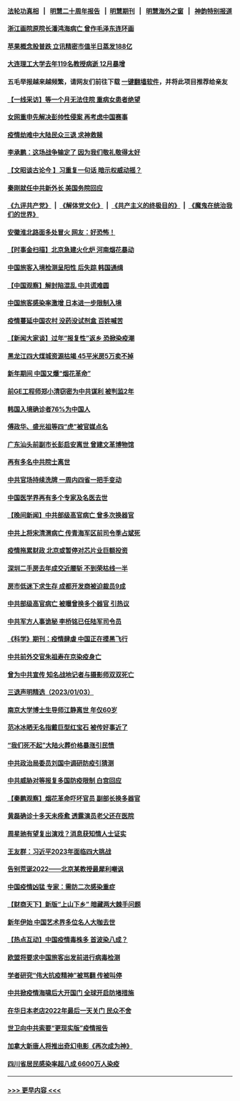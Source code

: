 #### [法轮功真相](https://github.com/gfw-breaker/truth/blob/master/README.md?t=0) &nbsp;&nbsp;|&nbsp;&nbsp; [明慧二十周年报告](https://github.com/gfw-breaker/mh-reports/blob/master/README.md?t=0) &nbsp;&nbsp;|&nbsp;&nbsp;[明慧期刊](https://github.com/gfw-breaker/mh-qikan) &nbsp;&nbsp;|&nbsp;&nbsp; [明慧海外之窗](https://github.com/gfw-breaker/mh-news/blob/master/README.md?t=0) &nbsp;&nbsp;|&nbsp;&nbsp; [神韵特别报道](https://github.com/gfw-breaker/mh-news/blob/master/shenyun.md?t=0)
#### [浙江画院原院长潘鸿海病亡 曾作毛泽东连环画](../pages/nsc413/n13898973.md?t=01050643) 
#### [苹果概念股普跌 立讯精密市值半日蒸发188亿](../pages/nsc413/n13899527.md?t=01050643) 
#### [大连理工大学去年119名教授病逝 12月暴增](../pages/nsc413/n13899490.md?t=01050643) 
#### 五毛举报越来越频繁，请网友们前往下载 [一键翻墙软件](https://github.com/gfw-breaker/ssr-accounts)，并将此项目推荐给亲友
#### [【一线采访】等一个月无法住院 重病女患者绝望](../pages/nsc413/n13899201.md?t=01050643) 
#### [女网重申先解决彭帅性侵案 再考虑中国赛事](../pages/nsc413/n13899515.md?t=01050643) 
#### [疫情劫难中大陆民众三退 求神救赎](../pages/nsc413/n13898633.md?t=01050643) 
#### [李承鹏：这场战争输定了 因为我们敬礼敬得太好](../pages/nsc413/n13899465.md?t=01050643) 
#### [【文昭谈古论今 】习重复一句话 暗示权威动摇？](../pages/nsc413/n13899481.md?t=01050643) 
#### [秦刚就任中共新外长 美国务院回应](../pages/nsc413/n13899450.md?t=01050643) 
#### [《九评共产党》](https://github.com/begood0513/9ping.md/blob/master/README.md) &nbsp;|&nbsp; [《解体党文化》](../../../../jtdwh.md/blob/master/README.md)  &nbsp;|&nbsp; [《共产主义的终极目的》](../../../../gczydzjmd.md/blob/master/README.md) &nbsp;|&nbsp; [《魔鬼在统治我们的世界》](../../../../mgztzwmdsj.md/blob/master/README.md) 
#### [安徽淮北路面多处冒火 网友：好恐怖！](../pages/nsc413/n13899457.md?t=01050643) 
#### [【时事金扫描】北京急建火化炉 河南烟花暴动](../pages/nsc413/n13899473.md?t=01050643) 
#### [中国旅客入境检测呈阳性 后失踪 韩国通缉](../pages/nsc413/n13899451.md?t=01050643) 
#### [【中国观察】解封陷混乱 中共谎难圆](../pages/nsc413/n13899368.md?t=01050643) 
#### [中国旅客感染率激增 日本进一步限制入境](../pages/nsc413/n13899347.md?t=01050643) 
#### [疫情蔓延中国农村 没药没试剂盒 百姓喊苦](../pages/nsc413/n13899305.md?t=01050643) 
#### [【新闻大家谈】过年“报复性”返乡 恐掀染疫潮](../pages/nsc413/n13899309.md?t=01050643) 
#### [黑龙江四大煤城资源枯竭 45平米房5万卖不掉](../pages/nsc413/n13899303.md?t=01050643) 
#### [新年期间 中国又爆“烟花革命”](../pages/nsc413/n13899249.md?t=01050643) 
#### [前GE工程师郑小清窃密为中共谋利 被判监2年](../pages/nsc413/n13898934.md?t=01050643) 
#### [韩国入境确诊者76%为中国人](../pages/nsc413/n13899250.md?t=01050643) 
#### [傅政华、盛光祖等四“虎”被官媒点名](../pages/nsc413/n13899252.md?t=01050643) 
#### [广东汕头前副市长彭启安离世 曾建文革博物馆](../pages/nsc413/n13899239.md?t=01050643) 
#### [再有多名中共院士离世](../pages/nsc413/n13899179.md?t=01050643) 
#### [中共官场持续洗牌 一周内四省一把手变动](../pages/nsc413/n13899228.md?t=01050643) 
#### [中国医学界再有多个专家及名医去世](../pages/nsc413/n13898894.md?t=01050643) 
#### [【晚间新闻】中共部级高官病亡 曾多次换器官](../pages/nsc413/n13899167.md?t=01050643) 
#### [中共上将宋清渭病亡 传青海军区前司令季占斌死](../pages/nsc413/n13898933.md?t=01050643) 
#### [疫情拖累财政 北京或暂停对芯片业巨额投资](../pages/nsc413/n13899160.md?t=01050643) 
#### [深圳二手房去年成交近腰斩 不到荣枯线一半](../pages/nsc413/n13898907.md?t=01050643) 
#### [房市低迷下求生存 成都开发商被迫裁员9成](../pages/nsc413/n13899124.md?t=01050643) 
#### [中共部级高官病亡 被曝曾换多个器官 引热议](../pages/nsc413/n13898904.md?t=01050643) 
#### [中共军方人事诡秘 李桥铭已任陆军司令员](../pages/nsc413/n13899004.md?t=01050643) 
#### [《科学》期刊：疫情肆虐 中国正在摸黑飞行](../pages/nsc413/n13898984.md?t=01050643) 
#### [中共前外交官朱祖寿在京染疫身亡](../pages/nsc413/n13898929.md?t=01050643) 
#### [曾为中共宣传 知名战地记者与摄影师双双死亡](../pages/nsc413/n13898881.md?t=01050643) 
#### [三退声明精选（2023/01/03）](../pages/nsc413/n13898946.md?t=01050643) 
#### [南京大学博士生导师江静离世 年仅60岁](../pages/nsc413/n13898909.md?t=01050643) 
#### [范冰冰晒无名指戴巨型红宝石 被传好事近了](../pages/nsc413/n13898840.md?t=01050643) 
#### [“我们死不起”大陆火葬价格暴涨引民愤](../pages/nsc413/n13898838.md?t=01050643) 
#### [中共政治局委员刘国中调研防疫引猜测](../pages/nsc413/n13898870.md?t=01050643) 
#### [中共威胁对等报复多国防疫限制 白宫回应](../pages/nsc413/n13898778.md?t=01050643) 
#### [【秦鹏观察】烟花革命吓坏官员 副部长换多器官](../pages/nsc413/n13898802.md?t=01050643) 
#### [黄磊确诊十多天未痊愈 透露演员老父还在医院](../pages/nsc413/n13898809.md?t=01050643) 
#### [周星驰有望复出演戏？消息获知情人士证实](../pages/nsc413/n13898771.md?t=01050643) 
#### [王友群：习近平2023年面临四大挑战](../pages/nsc413/n13898823.md?t=01050643) 
#### [告别荒诞2022——北京某教授最犀利嘲讽](../pages/nsc413/n13898850.md?t=01050643) 
#### [中国疫情凶猛 专家：需防二次感染重症](../pages/nsc413/n13898805.md?t=01050643) 
#### [【财商天下】新版“上山下乡” 暗藏两大棘手问题](../pages/nsc413/n13898807.md?t=01050643) 
#### [新年伊始 中国艺术界多位名人大咖去世](../pages/nsc413/n13898766.md?t=01050643) 
#### [【热点互动】中国疫情毒株多 首波染八成？](../pages/nsc413/n13898746.md?t=01050643) 
#### [欧盟将要求中国旅客出发前进行病毒检测](../pages/nsc413/n13898750.md?t=01050643) 
#### [学者研究“伟大抗疫精神”被骂翻 传被叫停](../pages/nsc413/n13898716.md?t=01050643) 
#### [中共掀疫情海啸后大开国门 全球开启防堵措施](../pages/nsc413/n13898793.md?t=01050643) 
#### [在华日本老店2022年最后一天关门 民众不舍](../pages/nsc413/n13898768.md?t=01050643) 
#### [世卫向中共索要“更现实版”疫情报告](../pages/nsc413/n13898742.md?t=01050643) 
#### [加拿大新唐人将推出奇幻电影《再次成为神》](../pages/nsc413/n13898066.md?t=01050643) 
#### [四川省居民感染率超八成 6600万人染疫](../pages/nsc413/n13898770.md?t=01050643) 

----
#### [ >>> 更早内容 <<< ](../indexes/nsc413-earlier.md)
